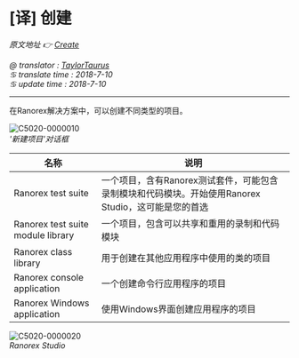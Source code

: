 # [译] 创建

*原文地址 👉 [Create][0]*

*@ translator : [TaylorTaurus](https://github.com/taylortaurus)*    
*♋ translate time : 2018-7-10*    
*♋ update time : 2018-7-10*  

---  

在Ranorex解决方案中，可以创建不同类型的项目。

![C5020-0000010](https://gitee.com/taylortaurus/RX_UserGuide_GitBook_Picbed/raw/master/RanorexStudioExpert/C5020-0000010.png)  
*'新建项目'对话框*  

|名称|说明|
|--|--|
|Ranorex test suite|一个项目，含有Ranorex测试套件，可能包含录制模块和代码模块。开始使用Ranorex Studio，这可能是您的首选|
|Ranorex test suite module library|一个项目，包含可以共享和重用的录制和代码模块|
|Ranorex class library|用于创建在其他应用程序中使用的类的项目|
|Ranorex console application|一个创建命令行应用程序的项目|
|Ranorex Windows application|使用Windows界面创建应用程序的项目|

![C5020-0000020](https://gitee.com/taylortaurus/RX_UserGuide_GitBook_Picbed/raw/master/RanorexStudioExpert/C5020-0000020.png)  
*Ranorex Studio*

[0]: https://www.ranorex.com/help/latest/ranorex-studio-expert/ranorex-studio-ide/create/
